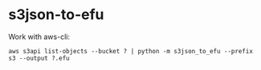 # s3json-to-efu

Work with aws-cli:

``` pwsh
aws s3api list-objects --bucket ? | python -m s3json_to_efu --prefix s3 --output ?.efu
```

